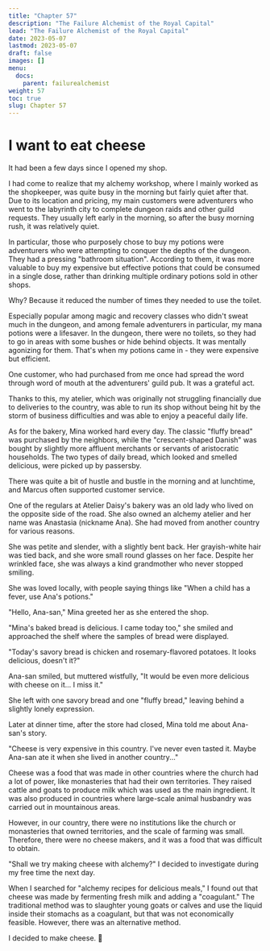 ```yaml
---
title: "Chapter 57"
description: "The Failure Alchemist of the Royal Capital"
lead: "The Failure Alchemist of the Royal Capital"
date: 2023-05-07 
lastmod: 2023-05-07
draft: false
images: []
menu:
  docs:
    parent: failurealchemist
weight: 57
toc: true
slug: Chapter 57
---
```


# I want to eat cheese
It had been a few days since I opened my shop.

I had come to realize that my alchemy workshop, where I mainly worked as the shopkeeper, was quite busy in the morning but fairly quiet after that. Due to its location and pricing, my main customers were adventurers who went to the labyrinth city to complete dungeon raids and other guild requests. They usually left early in the morning, so after the busy morning rush, it was relatively quiet.

In particular, those who purposely chose to buy my potions were adventurers who were attempting to conquer the depths of the dungeon. They had a pressing "bathroom situation". According to them, it was more valuable to buy my expensive but effective potions that could be consumed in a single dose, rather than drinking multiple ordinary potions sold in other shops.

Why? Because it reduced the number of times they needed to use the toilet.

Especially popular among magic and recovery classes who didn't sweat much in the dungeon, and among female adventurers in particular, my mana potions were a lifesaver. In the dungeon, there were no toilets, so they had to go in areas with some bushes or hide behind objects. It was mentally agonizing for them. That's when my potions came in - they were expensive but efficient.

One customer, who had purchased from me once had spread the word through word of mouth at the adventurers' guild pub. It was a grateful act.

Thanks to this, my atelier, which was originally not struggling financially due to deliveries to the country, was able to run its shop without being hit by the storm of business difficulties and was able to enjoy a peaceful daily life.

As for the bakery, Mina worked hard every day. The classic "fluffy bread" was purchased by the neighbors, while the "crescent-shaped Danish" was bought by slightly more affluent merchants or servants of aristocratic households. The two types of daily bread, which looked and smelled delicious, were picked up by passersby.

There was quite a bit of hustle and bustle in the morning and at lunchtime, and Marcus often supported customer service.

One of the regulars at Atelier Daisy's bakery was an old lady who lived on the opposite side of the road. She also owned an alchemy atelier and her name was Anastasia (nickname Ana). She had moved from another country for various reasons.

She was petite and slender, with a slightly bent back. Her grayish-white hair was tied back, and she wore small round glasses on her face. Despite her wrinkled face, she was always a kind grandmother who never stopped smiling.

She was loved locally, with people saying things like "When a child has a fever, use Ana's potions."

"Hello, Ana-san," Mina greeted her as she entered the shop.

"Mina's baked bread is delicious. I came today too," she smiled and approached the shelf where the samples of bread were displayed.

"Today's savory bread is chicken and rosemary-flavored potatoes. It looks delicious, doesn't it?"

Ana-san smiled, but muttered wistfully, "It would be even more delicious with cheese on it... I miss it."

She left with one savory bread and one "fluffy bread," leaving behind a slightly lonely expression.

Later at dinner time, after the store had closed, Mina told me about Ana-san's story.

"Cheese is very expensive in this country. I've never even tasted it. Maybe Ana-san ate it when she lived in another country..."

Cheese was a food that was made in other countries where the church had a lot of power, like monasteries that had their own territories. They raised cattle and goats to produce milk which was used as the main ingredient. It was also produced in countries where large-scale animal husbandry was carried out in mountainous areas.

However, in our country, there were no institutions like the church or monasteries that owned territories, and the scale of farming was small. Therefore, there were no cheese makers, and it was a food that was difficult to obtain.

"Shall we try making cheese with alchemy?" I decided to investigate during my free time the next day.

When I searched for "alchemy recipes for delicious meals," I found out that cheese was made by fermenting fresh milk and adding a "coagulant." The traditional method was to slaughter young goats or calves and use the liquid inside their stomachs as a coagulant, but that was not economically feasible. However, there was an alternative method.

I decided to make cheese. 🧀